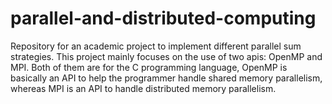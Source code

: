# parallel-and-distributed-computing
Repository for an academic project to implement different parallel sum strategies.
This project mainly focuses on the use of two apis: OpenMP and MPI. Both of them are for the C programming language, OpenMP is basically an API to help the programmer handle shared memory parallelism, whereas MPI is an API to handle distributed memory parallelism.
